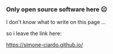 ### Only open source software here 😐

I don't know what to write on this page ...

so i leave the link here:

https://simone-ciardo.github.io/
